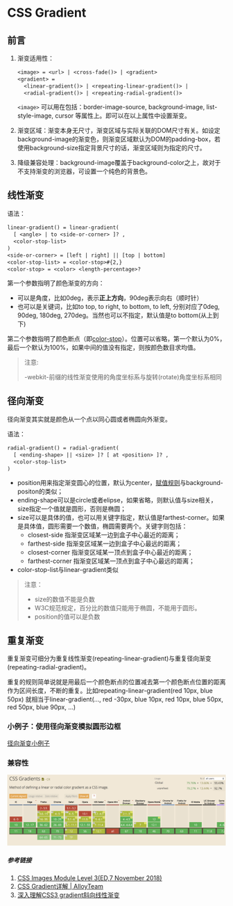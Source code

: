 # CSS Gradient

## 前言

1. 渐变适用性：

   ```
   <image> = <url> | <cross-fade()> | <gradient>
   <gradient> =
     <linear-gradient()> | <repeating-linear-gradient()> |
     <radial-gradient()> | <repeating-radial-gradient()>
   
   ```

   `<image>` 可以用在包括：border-image-source, background-image, list-style-image, cursor 等属性上。即可以在以上属性中设置渐变。

2. 渐变区域：渐变本身无尺寸，渐变区域与实际关联的DOM尺寸有关。如设定background-image的渐变色，则渐变区域默认为DOM的padding-box，若使用background-size指定背景尺寸的话，渐变区域则为指定的尺寸。

3. 降级兼容处理：background-image覆盖于background-color之上，故对于不支持渐变的浏览器，可设置一个纯色的背景色。



## 线性渐变

语法：

```
linear-gradient() = linear-gradient(
  [ <angle> | to <side-or-corner> ]? ,
  <color-stop-list>
)
<side-or-corner> = [left | right] || [top | bottom]
<color-stop-list> = <color-stop>#{2,}
<color-stop> = <color> <length-percentage>?
```

第一个参数指明了颜色渐变的方向：

- 可以是角度，比如0deg，表示**正上方向**，90deg表示向右（顺时针）
- 也可以是关键词，比如to top, to right, to bottom, to left, 分别对应了0deg, 90deg, 180deg, 270deg。当然也可以不指定，默认值是to bottom(从上到下)

第二个参数指明了颜色断点（即[color-stop](https://drafts.csswg.org/css-images-3/#color-stop)）。位置可以省略，第一个默认为0%，最后一个默认为100%，如果中间的值没有指定，则按颜色数目求均值。

> 注意:
>
> -webkit-前缀的线性渐变使用的角度坐标系与旋转(rotate)角度坐标系相同



## 径向渐变

径向渐变其实就是颜色从一个点以同心圆或者椭圆向外渐变。

语法：

```
radial-gradient() = radial-gradient(
  [ <ending-shape> || <size> ]? [ at <position> ]? ,
  <color-stop-list>
)
```

- position用来指定渐变圆心的位置，默认为center，[赋值规则](https://drafts.csswg.org/css-backgrounds-3/#position)与background-positon的类似；
- ending-shape可以是circle或者elipse，如果省略，则默认值与size相关，size指定一个值就是圆形，否则是椭圆；
- size可以是具体的值，也可以用关键字指定，默认值是farthest-corner。如果是具体值，圆形需要一个数值，椭圆需要两个。关键字则包括：
  - closest-side 指渐变区域某一边到盒子中心最近的距离；
  - farthest-side 指渐变区域某一边到盒子中心最远的距离；
  - closest-corner 指渐变区域某一顶点到盒子中心最近的距离；
  - farthest-corner 指渐变区域某一顶点到盒子中心最远的距离；
- color-stop-list与linear-gradient类似

>  注意：
>
> - size的数值不能是负数
> - W3C规范规定，百分比的数值只能用于椭圆，不能用于圆形。
> - position的值可以是负数



## 重复渐变

重复渐变可细分为重复线性渐变(repeating-linear-gradient)与重复径向渐变(repeating-radial-gradient)。

重复的规则简单说就是用最后一个颜色断点的位置减去第一个颜色断点位置的距离作为区间长度，不断的重复。比如repeating-linear-gradient(red 10px, blue 50px) 就相当于linear-gradient(…, red -30px, blue 10px, red 10px, blue 50px, red 50px, blue 90px, …)



### 小例子：使用径向渐变模拟圆形边框

[径向渐变小例子](https://codepen.io/anon/pen/WYqYaQ)



### 兼容性

![兼容性](./assets/compatibility.png)



##### 参考链接

1. [CSS Images Module Level 3(ED,7 November 2018)](https://drafts.csswg.org/css-images-3/#image-values)
2. [CSS Gradient详解 | AlloyTeam](http://www.alloyteam.com/2016/03/css-gradient/)
3. [深入理解CSS3 gradient斜向线性渐变](https://www.zhangxinxu.com/wordpress/2013/09/%E6%B7%B1%E5%85%A5%E7%90%86%E8%A7%A3css3-gradient%E6%96%9C%E5%90%91%E7%BA%BF%E6%80%A7%E6%B8%90%E5%8F%98/)